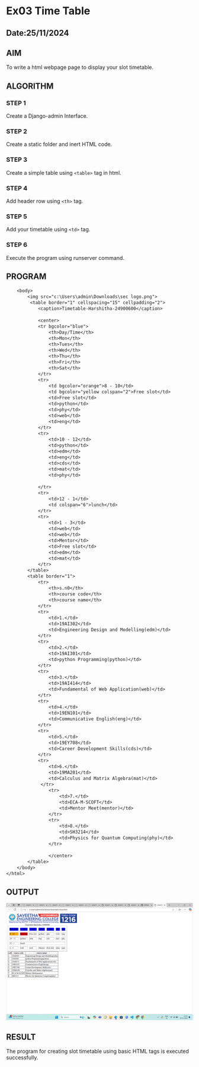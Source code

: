 # Ex03 Time Table
## Date:25/11/2024

## AIM
To write a html webpage page to display your slot timetable.

## ALGORITHM
### STEP 1
Create a Django-admin Interface.

### STEP 2
Create a static folder and inert HTML code.

### STEP 3
Create a simple table using ```<table>``` tag in html.

### STEP 4
Add header row using ```<th>``` tag.

### STEP 5
Add your timetable using ```<td>``` tag.

### STEP 6
Execute the program using runserver command.

## PROGRAM
```<html>
    <body>
        <img src="c:\Users\admin\Downloads\sec logo.png">
         <table border="1" cellspacing="15" cellpadding="2">
            <caption>Timetable-Harshitha-24900600</caption>
            
            <center>
            <tr bgcolor="blue">
                <th>Day/Time</th>
                <th>Mon</th>
                <th>Tues</th>
                <th>Wed</th>
                <th>Thu</th>
                <th>Fri</th>
                <th>Sat</th>
            </tr>
            <tr>
                <td bgcolor="orange">8 - 10</td>
                <td bgcolor="yellow colspan="2">Free slot</td>
                <td>Free slot</td>
                <td>python</td>
                <td>phy</td>
                <td>web</td>
                <td>eng</td>
            </tr>
            <tr>
                <td>10 - 12</td>
                <td>python</td>
                <td>edm</td>
                <td>eng</td>
                <td>cds</td>
                <td>mat</td>
                <td>phy</td>

            </tr>
            <tr>
                <td>12 - 1</td>
                <td colspan="6">lunch</td>
            </tr>
            <tr>
                <td>1 - 3</td>
                <td>web</td>
                <td>web</td>
                <td>Mentor</td>
                <td>Free slot</td>
                <td>edm</td>
                <td>mat</td>
            </tr>
        </table>
        <table border="1">
            <tr>
                <th>s.n0</th>
                <th>course code</th>
                <th>course name</th>
            </tr>
            <tr>
                <td>1.</td>
                <td>19AI302</td>
                <td>Engineering Design and Modelling(edm)</td>
            </tr>
            <tr>
                <td>2.</td>
                <td>19AI301</td>
                <td>python Programming(python)</td>
            </tr>
            <tr>
                <td>3.</td>
                <td>19AI414</td>
                <td>Fundamental of Web Application(web)</td>
            </tr>
            <tr>
                <td>4.</td>
                <td>19EN101</td>
                <td>Communicative English(eng)</td>
            </tr>
            <tr>
                <td>5.</td>
                <td>19EY708</td>
                <td>Career Development Skills(cds)</td>
            </tr>
            <tr>
                <td>6.</td>
                <td>19MA201</td>
                <td>Calculus and Matrix Algebra(mat)</td>
             </tr>
                <tr>
                    <td>7.</td>
                    <td>ECA-M-SCOFT</td>
                    <td>Mentor Meet(mentor)</td>
                </tr>
                <tr>
                    <td>8.</td>
                    <td>SH3214</td>
                    <td>Physics for Quantum Computing(phy)</td>
                </tr>
                
                </center>
        </table>
    </body>
</html>
```
## OUTPUT
![alt text](image.png)

## RESULT
The program for creating slot timetable using basic HTML tags is executed successfully.
